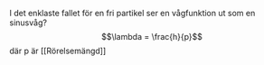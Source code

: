I det enklaste fallet för en fri partikel ser en vågfunktion ut som en sinusvåg? 
$$\lambda = \frac{h}{p}$$ där p är [[Rörelsemängd]]